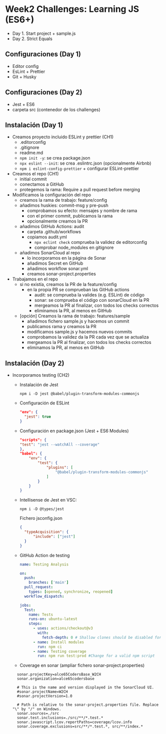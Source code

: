 # Week2 Challenges: Learning JS (ES6+)

- Day 1. Start project + sample.js
- Day 2. Strict Equals

## Configuraciones (Day 1)

- Editor config
- EsLint + Prettier
- Git + Husky

## Configuraciones (Day 2)

- Jest + ES6
- carpeta src (contenedor de los challenges)

## Instalación (Day 1)

- Creamos proyecto incluido ESLint y prettier (CH1)
  - .editorconfig
  - .gitignore
  - readme.md
  - `npm init -y`: se crea package.json
  - `npx eslint --init`: se crea .eslintrc.json (opcionalmente Airbnb)
  - `npm i eslint-config-prettier` + configurar ESLint-prettier
- Creamos el repo (CH1)
  - initial commit
  - conectamos a GitHub
  - protegemos la rama: Require a pull request before merging
- Modificamos la configuración del repo
  - creamos la rama de trabajo: feature/config
  - añadimos huskies: commit-msg y pre-push
    - comprobamos su efecto: mensajes y nombre de rama
    - con el primer commit, publicamos la rama
    - opcionalmente creamos la PR
  - añadimos GitHub Actions: audit
    - carpeta .github/workflows
    - copiamos audit.yml
      - `npx eclint check` comprueba la validez de editorconfig
      - comprobar node_modules en gitignore
  - añadimos SonarCloud al repo
    - lo incorporamos en la página de Sonar
    - añadimos Secret en GitHub
    - añadimos workflow sonar.yml
    - creamos sonar-project.properties
- Trabajamos en el repo
  - si no existía, creamos la PR de la feature/config
    - en la propia PR se comprueban las GitHub actions
      - audit: se comprueba la valides (e.g. ESLint) de código
      - sonar: se comprueba el código con sonarCloud en la PR
      - mergeamos la PR al finalizar, con todos los checks correctos
      - eliminamos la PR, al menos en GitHub
  - [opción] Creamos la rama de trabajo: features/sample
    - añadimos fichero sample.js y hacemos un commit
    - publicamos rama y creamos la PR
    - modificamos sample.js y hacemos nuevos commits
    - comprobamos la validez da la PR cada vez que se actualiza
    - mergeamos la PR al finalizar, con todos los checks correctos
    - eliminamos la PR, al menos en GitHub

## Instalación (Day 2)

- Incorporamos testing (CH2)
  - Instalación de Jest

    ```shell
    npm i -D jest @babel/plugin-transform-modules-commonjs
    ```

  - Configuración de ESLint

    ```json
    "env": {
      "jest": true
    }
    ```

  - Configuración en package.json (Jest + ES6 Modules)

    ```json
    "scripts": {
    "test": "jest --watchAll --coverage"
    },
    "babel": {
        "env": {
            "test": {
                "plugins": [
                    "@babel/plugin-transform-modules-commonjs"
                ]
            }
        }
    }
    ```

  - Intellisense de Jest en VSC:

    ```shell
    npm i -D @types/jest
    ```

    Fichero jsconfig.json

    ```json
    {
      "typeAcquisition": {
          "include": ["jest"]
      }
    }
    ```

  - GitHub Action de testing

      ```yml
      name: Testing Analysis

      on:
        push:
          branches: ['main']
        pull_request:
          types: [opened, synchronize, reopened]
        workflow_dispatch:

      jobs:
        Test:
          name: Tests
          runs-on: ubuntu-latest
          steps:
            - uses: actions/checkout@v3
              with:
                fetch-depth: 0 # Shallow clones should be disabled for a better relevancy of analysis
            - name: Install modules
              run: npm ci
            - name: Testing coverage
              run: npm run test:prod #Change for a valid npm script
      ```

  - Coverage en sonar (ampliar fichero sonar-project.properties)

  ```properties
    sonar.projectKey=alce65CodersBase_W2CH
    sonar.organization=alce65codersbase

    # This is the name and version displayed in the SonarCloud UI.
    #sonar.projectName=W2CH
    #sonar.projectVersion=1.0

    # Path is relative to the sonar-project.properties file. Replace "\" by "/" on Windows.
    sonar.sources=./src
    sonar.test.inclusions=./src/**/*.test.*
    sonar.javascript.lcov.reportPaths=coverage/lcov.info
    sonar.coverage.exclusions=src/**/*.test.*, src/**/index.*
  ```
